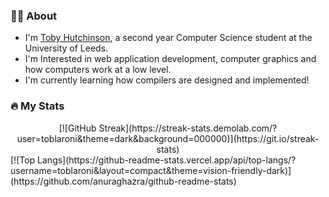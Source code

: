 ### 👨‍🎓 About
- I'm [Toby Hutchinson](https://www.toader.xyz), a second year Computer Science student at the University of Leeds.
- I'm Interested in web application development, computer graphics and how computers work at a low level.
- I'm currently learning how compilers are designed and implemented!

### 🔥 My Stats
<div align="center">
  [![GitHub Streak](https://streak-stats.demolab.com/?user=toblaroni&theme=dark&background=000000)](https://git.io/streak-stats)
</div>
[![Top Langs](https://github-readme-stats.vercel.app/api/top-langs/?username=toblaroni&layout=compact&theme=vision-friendly-dark)](https://github.com/anuraghazra/github-readme-stats)
